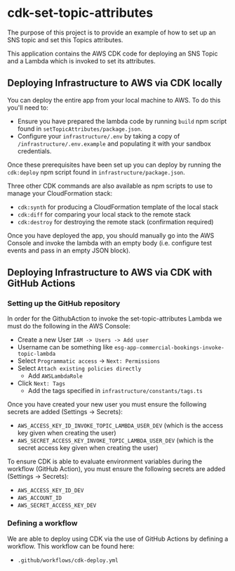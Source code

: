 # cdk-set-topic-attributes
The purpose of this project is to provide an example of how to set up an SNS topic and set this Topics attributes.

This application contains the AWS CDK code for deploying an SNS Topic and a Lambda which is invoked to set its attributes.

## Deploying Infrastructure to AWS via CDK locally

You can deploy the entire app from your local machine to AWS. To do this you'll need to:

- Ensure you have prepared the lambda code by running `build` npm script found in `setTopicAttributes/package.json`.
- Configure your `infrastructure/.env` by taking a copy of `/infrastructure/.env.example` and populating it with your sandbox credentials.

Once these prerequisites have been set up you can deploy by running the `cdk:deploy` npm script found in
`infrastructure/package.json`.

Three other CDK commands are also available as npm scripts to use to manage your CloudFormation stack:

- `cdk:synth` for producing a CloudFormation template of the local stack
- `cdk:diff` for comparing your local stack to the remote stack
- `cdk:destroy` for destroying the remote stack (confirmation required)

Once you have deployed the app, you should manually go into the AWS Console and invoke the lambda with an empty body (i.e. configure test events and pass in an empty JSON block).

## Deploying Infrastructure to AWS via CDK with GitHub Actions

### Setting up the GitHub repository

In order for the GithubAction to invoke the set-topic-attributes Lambda we must do the following in the AWS Console:

- Create a new User `IAM -> Users -> Add user`
- Username can be something like `esg-app-commercial-bookings-invoke-topic-lambda`
- Select `Programmatic access` -> `Next: Permissions`
- Select `Attach existing policies directly`
  - Add `AWSLambdaRole`
- Click `Next: Tags`
  - Add the tags specified in `infrastructure/constants/tags.ts`

Once you have created your new user you must ensure the following secrets are added (Settings -> Secrets):

- `AWS_ACCESS_KEY_ID_INVOKE_TOPIC_LAMBDA_USER_DEV` (which is the access key given when creating the user)
- `AWS_SECRET_ACCESS_KEY_INVOKE_TOPIC_LAMBDA_USER_DEV` (which is the secret access key given when creating the user)

To ensure CDK is able to evaluate environment variables during the workflow (GitHub Action), you must ensure the following secrets are added (Settings -> Secrets):

- `AWS_ACCESS_KEY_ID_DEV`
- `AWS_ACCOUNT_ID`
- `AWS_SECRET_ACCESS_KEY_DEV`

### Defining a workflow

We are able to deploy using CDK via the use of GitHub Actions by defining a workflow. This workflow can be found here:

- `.github/workflows/cdk-deploy.yml`
